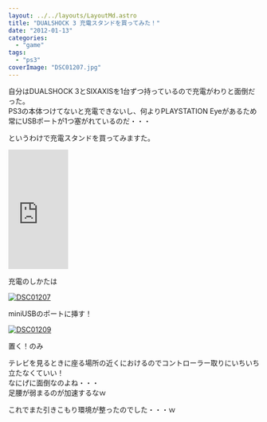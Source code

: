 ```yaml
---
layout: ../../layouts/LayoutMd.astro
title: "DUALSHOCK 3 充電スタンドを買ってみた！"
date: "2012-01-13"
categories: 
  - "game"
tags: 
  - "ps3"
coverImage: "DSC01207.jpg"
---
```


自分はDUALSHOCK 3とSIXAXISを1台ずつ持っているので充電がわりと面倒だった。  
PS3の本体つけてないと充電できないし、何よりPLAYSTATION Eyeがあるため常にUSBポートが1つ塞がれているのだ・・・

というわけで充電スタンドを買ってみますた。

<iframe style="width: 120px; height: 240px;" src="http://rcm-jp.amazon.co.jp/e/cm?lt1=_blank&amp;bc1=000000&amp;IS2=1&amp;bg1=FFFFFF&amp;fc1=000000&amp;lc1=0000FF&amp;t=mizuka123-22&amp;o=9&amp;p=8&amp;l=as4&amp;m=amazon&amp;f=ifr&amp;ref=ss_til&amp;asins=B004Q7DG4A" frameborder="0" marginwidth="0" marginheight="0" scrolling="no" width="320" height="240"></iframe>

充電のしかたは

[![](images/DSC01207.jpg "DSC01207")](//mizuka123.net/wp-content/uploads/2012/01/DSC01207.jpg)

miniUSBのポートに挿す！

[![](images/DSC01209.jpg "DSC01209")](//mizuka123.net/wp-content/uploads/2012/01/DSC01209.jpg)

置く！のみ

テレビを見るときに座る場所の近くにおけるのでコントローラー取りにいちいち立たなくていい！  
なにげに面倒なのよね・・・  
足腰が弱まるのが加速するなｗ

これでまた引きこもり環境が整ったのでした・・・ｗ

